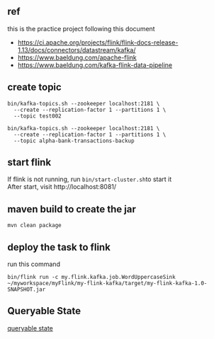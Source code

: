 
## ref
this is the practice project following this document  
- https://ci.apache.org/projects/flink/flink-docs-release-1.13/docs/connectors/datastream/kafka/  
- https://www.baeldung.com/apache-flink
- https://www.baeldung.com/kafka-flink-data-pipeline

## create topic
```
bin/kafka-topics.sh --zookeeper localhost:2181 \
  --create --replication-factor 1 --partitions 1 \
  --topic test002
```
```
bin/kafka-topics.sh --zookeeper localhost:2181 \
  --create --replication-factor 1 --partitions 1 \
  --topic alpha-bank-transactions-backup
```

## start flink
If flink is not running, run ``` bin/start-cluster.sh ```to start it  
After start, visit http://localhost:8081/

## maven build to create the jar
```mvn clean package```

## deploy the task to flink
run this command
```
bin/flink run -c my.flink.kafka.job.WordUppercaseSink ~/myworkspace/myFlink/my-flink-kafka/target/my-flink-kafka-1.0-SNAPSHOT.jar
```

## Queryable State
[queryable state](QueryableState.md)






